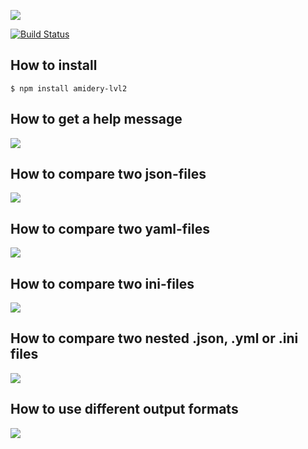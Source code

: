 <a href="https://codeclimate.com/github/Amidery/project-lvl2-s451/maintainability"><img src="https://api.codeclimate.com/v1/badges/66b2664f97492802972c/maintainability" /></a>

[![Build Status](https://travis-ci.org/Amidery/project-lvl2-s451.svg?branch=master)](https://travis-ci.org/Amidery/project-lvl2-s451)

## How to install
```
$ npm install amidery-lvl2
```

## How to get a help message
<a href="https://asciinema.org/a/D5jx1gh3RyjOfGmagGFR8e6dM" target="_blank"><img src="https://asciinema.org/a/D5jx1gh3RyjOfGmagGFR8e6dM.svg" /></a>

## How to compare two json-files
<a href="https://asciinema.org/a/34hrZqPyD2X4MpbXXmpJHcUXz" target="_blank"><img src="https://asciinema.org/a/34hrZqPyD2X4MpbXXmpJHcUXz.svg" /></a>

## How to compare two yaml-files
<a href="https://asciinema.org/a/ISrgGJj9IdVEMVmwSeNtzhnLg" target="_blank"><img src="https://asciinema.org/a/ISrgGJj9IdVEMVmwSeNtzhnLg.svg" /></a>

## How to compare two ini-files
<a href="https://asciinema.org/a/PGPhYHDPloPriYKZEM1dyVesm" target="_blank"><img src="https://asciinema.org/a/PGPhYHDPloPriYKZEM1dyVesm.svg" /></a>

## How to compare two nested .json, .yml or .ini files
<a href="https://asciinema.org/a/D8EzZIF4V9Ps4hVzcAnMi52Gn" target="_blank"><img src="https://asciinema.org/a/D8EzZIF4V9Ps4hVzcAnMi52Gn.svg" /></a>

## How to use different output formats
<a href="https://asciinema.org/a/RIouaocYDWnYfpXhINEmHMrur" target="_blank"><img src="https://asciinema.org/a/RIouaocYDWnYfpXhINEmHMrur.svg" /></a>

